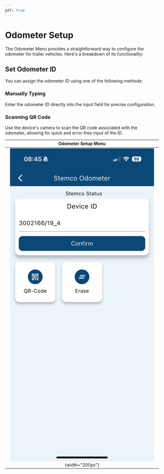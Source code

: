 ```yaml
---
pdf: true
---
```

# Odometer Setup

The Odometer Menu provides a straightforward way to configure the odometer for trailer vehicles. Here's a breakdown of its functionality:

## Set Odometer ID

You can assign the odometer ID using one of the following methods:

### Manually Typing

Enter the odometer ID directly into the input field for precise configuration.

### Scanning QR Code

Use the device's camera to scan the QR code associated with the odometer, allowing for quick and error-free input of the ID.

| **Odometer Setup Menu**       |
|:----------------------:|
| ![Odometer Setup Menu](images/odometer.PNG){width="200px"} |
